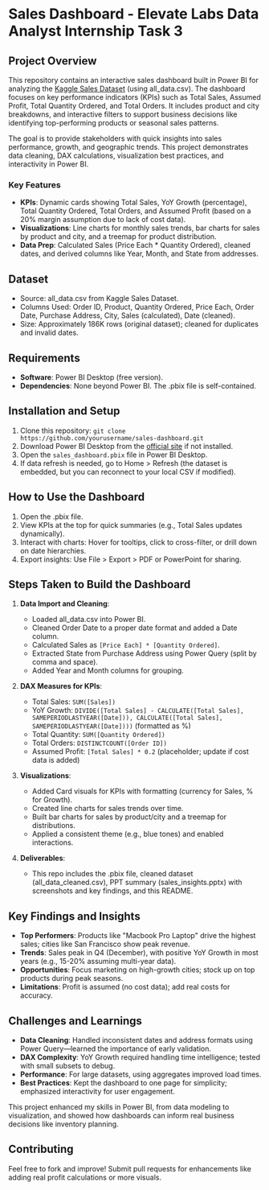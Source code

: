 # Sales Dashboard - Elevate Labs Data Analyst Internship Task 3

## Project Overview
This repository contains an interactive sales dashboard built in Power BI for analyzing the [Kaggle Sales Dataset](https://www.kaggle.com/datasets/abrarahmed26/sales-dataset) (using all_data.csv). The dashboard focuses on key performance indicators (KPIs) such as Total Sales, Assumed Profit, Total Quantity Ordered, and Total Orders. It includes  product and city breakdowns, and interactive filters to support business decisions like identifying top-performing products or seasonal sales patterns.

The goal is to provide stakeholders with quick insights into sales performance, growth, and geographic trends. This project demonstrates data cleaning, DAX calculations, visualization best practices, and interactivity in Power BI.

### Key Features
- **KPIs**: Dynamic cards showing Total Sales, YoY Growth (percentage), Total Quantity Ordered, Total Orders, and Assumed Profit (based on a 20% margin assumption due to lack of cost data).
- **Visualizations**: Line charts for monthly sales trends, bar charts for sales by product and city, and a treemap for product distribution.
- **Data Prep**: Calculated Sales (Price Each * Quantity Ordered), cleaned dates, and derived columns like Year, Month, and State from addresses.

## Dataset
- Source: all_data.csv from Kaggle Sales Dataset.
- Columns Used: Order ID, Product, Quantity Ordered, Price Each, Order Date, Purchase Address, City, Sales (calculated), Date (cleaned).
- Size: Approximately 186K rows (original dataset); cleaned for duplicates and invalid dates.

## Requirements
- **Software**: Power BI Desktop (free version).
- **Dependencies**: None beyond Power BI. The .pbix file is self-contained.

## Installation and Setup
1. Clone this repository: `git clone https://github.com/yourusername/sales-dashboard.git`
2. Download Power BI Desktop from the [official site](https://powerbi.microsoft.com/desktop/) if not installed.
3. Open the `sales_dashboard.pbix` file in Power BI Desktop.
4. If data refresh is needed, go to Home > Refresh (the dataset is embedded, but you can reconnect to your local CSV if modified).

## How to Use the Dashboard
1. Open the .pbix file.
2. View KPIs at the top for quick summaries (e.g., Total Sales updates dynamically).
3. Interact with charts: Hover for tooltips, click to cross-filter, or drill down on date hierarchies.
4. Export insights: Use File > Export > PDF or PowerPoint for sharing.

## Steps Taken to Build the Dashboard
1. **Data Import and Cleaning**:
   - Loaded all_data.csv into Power BI.
   - Cleaned Order Date to a proper date format and added a Date column.
   - Calculated Sales as `[Price Each] * [Quantity Ordered]`.
   - Extracted State from Purchase Address using Power Query (split by comma and space).
   - Added Year and Month columns for grouping.

2. **DAX Measures for KPIs**:
   - Total Sales: `SUM([Sales])`
   - YoY Growth: `DIVIDE([Total Sales] - CALCULATE([Total Sales], SAMEPERIODLASTYEAR([Date])), CALCULATE([Total Sales], SAMEPERIODLASTYEAR([Date])))` (formatted as %)
   - Total Quantity: `SUM([Quantity Ordered])`
   - Total Orders: `DISTINCTCOUNT([Order ID])`
   - Assumed Profit: `[Total Sales] * 0.2` (placeholder; update if cost data is added)

3. **Visualizations**:
   - Added Card visuals for KPIs with formatting (currency for Sales, % for Growth).
   - Created line charts for sales trends over time.
   - Built bar charts for sales by product/city and a treemap for distributions.
   - Applied a consistent theme (e.g., blue tones) and enabled interactions.

4. **Deliverables**:
   - This repo includes the .pbix file, cleaned dataset (all_data_cleaned.csv), PPT summary (sales_insights.pptx) with screenshots and key findings, and this README.

## Key Findings and Insights
- **Top Performers**: Products like "Macbook Pro Laptop" drive the highest sales; cities like San Francisco show peak revenue.
- **Trends**: Sales peak in Q4 (December), with positive YoY Growth in most years (e.g., 15-20% assuming multi-year data).
- **Opportunities**: Focus marketing on high-growth cities; stock up on top products during peak seasons.
- **Limitations**: Profit is assumed (no cost data); add real costs for accuracy.

## Challenges and Learnings
- **Data Cleaning**: Handled inconsistent dates and address formats using Power Query—learned the importance of early validation.
- **DAX Complexity**: YoY Growth required handling time intelligence; tested with small subsets to debug.
- **Performance**: For large datasets, using aggregates improved load times.
- **Best Practices**: Kept the dashboard to one page for simplicity; emphasized interactivity for user engagement.

This project enhanced my skills in Power BI, from data modeling to visualization, and showed how dashboards can inform real business decisions like inventory planning.

## Contributing
Feel free to fork and improve! Submit pull requests for enhancements like adding real profit calculations or more visuals.
